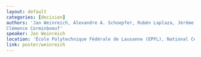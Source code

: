 ```yaml
---
layout: default
categories: [decision]
authors: 'Jan Weinreich, Alexandre A. Schoepfer, Rubén Laplaza, Jérôme Waser,
Clémence Corminboeuf'
speaker: Jan Weinreich 
location: 'École Polytechnique Fédérale de Lausanne (EPFL), National Center for Competence in Research-Catalysis (NCCR-Catalysis)'
link: poster/weinreich
---
```

